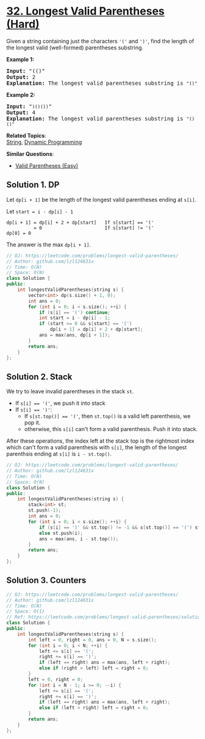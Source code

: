 # [32. Longest Valid Parentheses (Hard)](https://leetcode.com/problems/longest-valid-parentheses/)

<p>Given a string containing just the characters <code>'('</code> and <code>')'</code>, find the length of the longest valid (well-formed) parentheses substring.</p>

<p><strong>Example 1:</strong></p>

<pre><strong>Input:</strong> "(()"
<strong>Output:</strong> 2
<strong>Explanation:</strong> The longest valid parentheses substring is <code>"()"</code>
</pre>

<p><strong>Example 2:</strong></p>

<pre><strong>Input:</strong> "<code>)()())</code>"
<strong>Output:</strong> 4
<strong>Explanation:</strong> The longest valid parentheses substring is <code>"()()"</code>
</pre>


**Related Topics**:  
[String](https://leetcode.com/tag/string/), [Dynamic Programming](https://leetcode.com/tag/dynamic-programming/)

**Similar Questions**:
* [Valid Parentheses (Easy)](https://leetcode.com/problems/valid-parentheses/)

## Solution 1. DP

Let `dp[i + 1]` be the length of the longest valid parentheses ending at `s[i]`.

Let `start = i - dp[i] - 1`

```
dp[i + 1] = dp[i] + 2 + dp[start]   If s[start] == '('
          = 0                       If s[start] != '('
dp[0] = 0
```

The answer is the max `dp[i + 1]`.

```cpp
// OJ: https://leetcode.com/problems/longest-valid-parentheses/
// Author: github.com/lzl124631x
// Time: O(N)
// Space: O(N)
class Solution {
public:
    int longestValidParentheses(string s) {
        vector<int> dp(s.size() + 1, 0);
        int ans = 0;
        for (int i = 0; i < s.size(); ++i) {
            if (s[i] == '(') continue;
            int start = i - dp[i] - 1;
            if (start >= 0 && s[start] == '(')
                dp[i + 1] = dp[i] + 2 + dp[start];
            ans = max(ans, dp[i + 1]);
        }
        return ans;
    }
};
```

## Solution 2. Stack

We try to leave invalid parentheses in the stack `st`.

* If `s[i] == '('`, we push it into stack
* If `s[i] == ')'`:
  * If `s[st.top()] == '('`, then `st.top()` is a valid left parenthesis, we pop it.
  * otherwise, this `s[i]` can't form a valid parenthesis. Push it into stack.

After these operations, the index left at the stack top is the rightmost index which can't form a valid parenthesis with `s[i]`, the length of the longest parenthsis ending at `s[i]` is `i - st.top()`.

```cpp
// OJ: https://leetcode.com/problems/longest-valid-parentheses/
// Author: github.com/lzl124631x
// Time: O(N)
// Space: O(N)
class Solution {
public:
    int longestValidParentheses(string s) {
        stack<int> st;
        st.push(-1);
        int ans = 0;
        for (int i = 0; i < s.size(); ++i) {
            if (s[i] == ')' && st.top() != -1 && s[st.top()] == '(') st.pop();
            else st.push(i);
            ans = max(ans, i - st.top());
        }
        return ans;
    }
};
```

## Solution 3. Counters

```cpp
// OJ: https://leetcode.com/problems/longest-valid-parentheses/
// Author: github.com/lzl124631x
// Time: O(N)
// Space: O(1)
// Ref: https://leetcode.com/problems/longest-valid-parentheses/solution/
class Solution {
public:
    int longestValidParentheses(string s) {
        int left = 0, right = 0, ans = 0, N = s.size();
        for (int i = 0; i < N; ++i) {
            left += s[i] == '(';
            right += s[i] == ')';
            if (left == right) ans = max(ans, left + right);
            else if (right > left) left = right = 0;
        }
        left = 0, right = 0;
        for (int i = N - 1; i >= 0; --i) {
            left += s[i] == '(';
            right += s[i] == ')';
            if (left == right) ans = max(ans, left + right);
            else if (left > right) left = right = 0;
        }
        return ans;
    }
};
```
